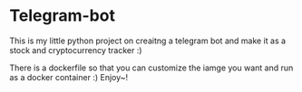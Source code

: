 # Telegram-bot
This is my little python project on creaitng a telegram bot and make it as a stock and cryptocurrency tracker :)

There is a dockerfile so that you can customize the iamge you want and run as a docker container :)
Enjoy~!
